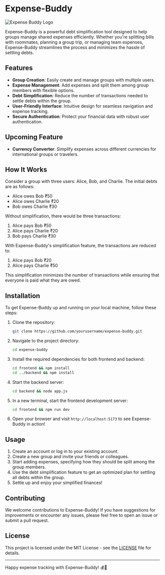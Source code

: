 # Expense-Buddy

![Expense Buddy Logo](https://via.placeholder.com/150x150.png?text=Expense+Buddy)

Expense-Buddy is a powerful debt simplification tool designed to help groups manage shared expenses efficiently. Whether you're splitting bills with roommates, planning a group trip, or managing team expenses, Expense-Buddy streamlines the process and minimizes the hassle of settling debts.

## Features

- **Group Creation**: Easily create and manage groups with multiple users.
- **Expense Management**: Add expenses and split them among group members with flexible options.
- **Debt Simplification**: Reduce the number of transactions needed to settle debts within the group.
- **User-Friendly Interface**: Intuitive design for seamless navigation and expense tracking.
- **Secure Authentication**: Protect your financial data with robust user authentication.

## Upcoming Feature

- **Currency Converter**: Simplify expenses across different currencies for international groups or travelers.

## How It Works

Consider a group with three users: Alice, Bob, and Charlie. The initial debts are as follows:
- Alice owes Bob ₹50
- Alice owes Charlie ₹20
- Bob owes Charlie ₹30

Without simplification, there would be three transactions:
1. Alice pays Bob ₹50
2. Alice pays Charlie ₹20
3. Bob pays Charlie ₹30

With Expense-Buddy's simplification feature, the transactions are reduced to:
1. Alice pays Bob ₹20
2. Alice pays Charlie ₹50

This simplification minimizes the number of transactions while ensuring that everyone is paid what they are owed.

## Installation

To get Expense-Buddy up and running on your local machine, follow these steps:

1. Clone the repository:
   ```bash
   git clone https://github.com/yourusername/expense-buddy.git
   ```

2. Navigate to the project directory:
   ```bash
   cd expense-buddy
   ```

3. Install the required dependencies for both frontend and backend:
   ```bash
   cd frontend && npm install
   cd ../backend && npm install
   ```

4. Start the backend server:
   ```bash
   cd backend && node app.js
   ```

5. In a new terminal, start the frontend development server:
   ```bash
   cd frontend && npm run dev
   ```

6. Open your browser and visit `http://localhost:5173` to see Expense-Buddy in action!

## Usage

1. Create an account or log in to your existing account.
2. Create a new group and invite your friends or colleagues.
3. Start adding expenses, specifying how they should be split among the group members.
4. Use the debt simplification feature to get an optimized plan for settling all debts within the group.
5. Settle up and enjoy your simplified finances!

## Contributing

We welcome contributions to Expense-Buddy! If you have suggestions for improvements or encounter any issues, please feel free to open an issue or submit a pull request.

## License

This project is licensed under the MIT License - see the [LICENSE](LICENSE) file for details.

---

Happy expense tracking with Expense-Buddy! 💰🤝

